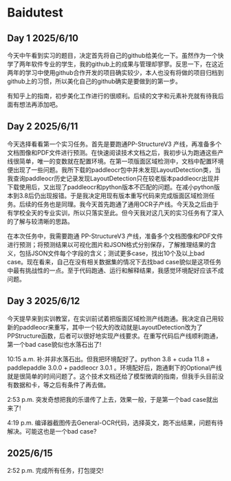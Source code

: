 # Baidutest

## Day 1  2025/6/10

今天中午看到实习的题目，决定首先将自己的github给美化一下。虽然作为一个快学了两年软件专业的学生，我的github上的成果与管理却寥寥。反思一下，在这近两年的学习中使用github合作开发的项目确实较少，本人也没有将做的项目归档到github上的习惯，所以美化自己的github确实是要做到的第一步。

有知乎上的指南，初步美化工作进行的很顺利。后续的文字和元素补充就有待我后面有想法再添加吧。

## Day 2  2025/6/11

今天选择看看第一个实习任务。首先是要跑通PP-StructureV3 产线，再准备多个文档图像和PDF文件进行预测。在快速阅读技术文档之后，我初步认为跑通这些产线很简单，唯一的变数就在配置环境。在第一项版面区域检测中，文档中配置环境便出现了一些问题。我所下载的paddleocr包中并未发现LayoutDetection类，当我查询paddleocr历史记录发现LayoutDetection只在较老版本paddleocr出现并下载使用后，又出现了paddleocr和python版本不匹配的问题。在减小python版本到3.8后仍出现报错。于是我决定用现有版本重写代码来完成版面区域检测任务。后续的任务也是同理。我今天首先跑通了通用OCR子产线。今天及之后由于有学校全天的专业实训，所以只落实至此。但今天我对这几天的实习任务有了深入的了解与较清晰的思路。

在本次任务中，我需要跑通 PP-StructureV3 产线，准备多个文档图像和PDF文件进行预测；将预测结果以可视化图片和JSON格式分别保存，了解推理结果的含义，包括JSON文件每个字段的含义；测试更多case，找出10个及以上bad case。现在看来，自己在没有相关数据集的情况下去找bad case貌似是这项任务中最有挑战性的一点。至于代码跑通、运行和解释结果，我感觉环境配好应该不成问题。

## Day 3  2025/6/12

今天提早来到实训教室，在实训前试着把版面区域检测产线跑通。我决定自己用较新的paddleocr来重写，其中一个较大的改动就是LayoutDetection改为了PPStructure函数，后者可以很好地实现产线要求。在重写代码后产线顺利跑通，第一个bad case貌似也水落石出了!

10:15 a.m. 补:并非水落石出。但我把环境配好了。python 3.8 + cuda 11.8 + paddlepaddle 3.0.0 + paddleocr 3.0.1 。环境配好后，跑通剩下的Optional产线就是很简单的时间问题了。这个技术文档还给了模型微调的指南，但我手头目前没有数据和卡，等之后有条件了再去做。

2:53 p.m. 突发奇想把我的乐谱传了上去，效果一般，于是第一个bad case就出来了!

4:19 p.m. 编译器截图传去General-OCR代码，选择英文，跑不出结果，问题有待解决。可能这也是一个bad case?

## 2025/6/15

2:52 p.m. 完成所有任务，打包提交!
